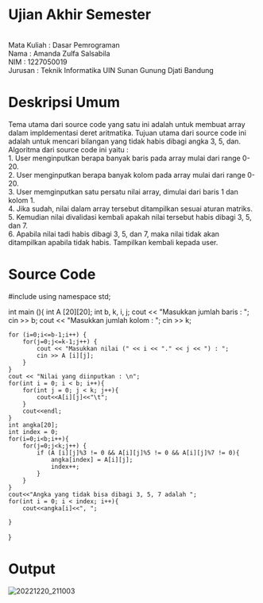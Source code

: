 # Ujian Akhir Semester

<br> Mata Kuliah : Dasar Pemrograman
<br> Nama        : Amanda Zulfa Salsabila
<br> NIM         : 1227050019
<br> Jurusan     : Teknik Informatika UIN Sunan Gunung Djati Bandung



# Deskripsi Umum

Tema utama dari source code yang satu ini adalah untuk membuat array dalam impldementasi deret aritmatika.
Tujuan utama dari source code ini adalah untuk mencari bilangan yang tidak habis dibagi angka 3, 5, dan.
<br> Algoritma dari source code ini yaitu :
<br> 1. User menginputkan berapa banyak baris pada array mulai dari range 0-20.
<br> 2. User menginputkan berapa banyak kolom pada array mulai dari range 0-20.
<br> 3. User memginputkan satu persatu nilai array, dimulai dari baris 1 dan kolom 1.
<br> 4. Jika sudah, nilai dalam array tersebut ditampilkan sesuai aturan matriks.
<br> 5. Kemudian nilai divalidasi kembali apakah nilai tersebut habis dibagi 3, 5, dan 7.
<br> 6. Apabila nilai tadi habis dibagi 3, 5, dan 7, maka nilai tidak akan ditampilkan apabila tidak habis. Tampilkan kembali kepada user.



# Source Code

#include <iostream>
using namespace std;

int main (){
	int A [20][20];
	int b, k, i, j;
	cout << "Masukkan jumlah baris : ";
	cin >> b;
	cout << "Masukkan jumlah kolom : ";
	cin >> k;
	
	for (i=0;i<=b-1;i++) {
		for(j=0;j<=k-1;j++) {
			cout << "Masukkan nilai (" << i << "." << j << ") : ";
			cin >> A [i][j];
		}
	}
	cout << "Nilai yang diinputkan : \n";
	for(int i = 0; i < b; i++){
		for(int j = 0; j < k; j++){
			cout<<A[i][j]<<"\t";
		}
		cout<<endl;
	}
	int angka[20];
	int index = 0;
	for(i=0;i<b;i++){
		for(j=0;j<k;j++) {
			if (A [i][j]%3 != 0 && A[i][j]%5 != 0 && A[i][j]%7 != 0){
				angka[index] = A[i][j];
				index++;
			}
		}
	}
	cout<<"Angka yang tidak bisa dibagi 3, 5, 7 adalah ";
	for(int i = 0; i < index; i++){
		cout<<angka[i]<<", ";

	}
}



# Output

![20221220_211003](https://user-images.githubusercontent.com/121077238/208686736-2dea0c65-8d3a-462e-9a5a-fe1dd23779f7.jpg)
